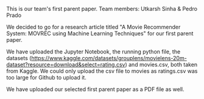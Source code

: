This is our team's first parent paper. 
Team members: Utkarsh Sinha & Pedro Prado 

We decided to go for a research article titled "A Movie Recommender System: MOVREC using Machine Learning Techniques" for our first parent paper. 

We have uploaded the Jupyter Notebook, the running python file, the datasets (https://www.kaggle.com/datasets/grouplens/movielens-20m-dataset?resource=download&select=rating.csv) 
and movies.csv, both taken from Kaggle. We could only upload the csv file to movies as ratings.csv was too large for Github to upload it. 

We have uploaded our selected first parent paper as a PDF file as well. 
